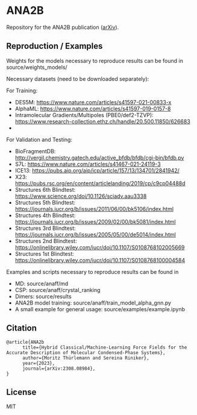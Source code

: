 # ANA2B
Repository for the ANA2B publication ([arXiv]([https://duckduckgo.com](https://arxiv.org/abs/2308.08984))). 

## Reproduction / Examples

Weights for the models necessary to reproduce results can be found in source/weights_models/

Necessary datasets (need to be downloaded separately):

For Training:
- DES5M: https://www.nature.com/articles/s41597-021-00833-x
- AlphaML: https://www.nature.com/articles/s41597-019-0157-8
- Intramolecular Gradients/Multipoles (PBE0/def2-TZVP): https://www.research-collection.ethz.ch/handle/20.500.11850/626683
- 
For Validation and Testing:
- BioFragmentDB: http://vergil.chemistry.gatech.edu/active_bfdb/bfdb/cgi-bin/bfdb.py
- S7L: https://www.nature.com/articles/s41467-021-24119-3
- ICE13: https://pubs.aip.org/aip/jcp/article/157/13/134701/2841942/
- X23: https://pubs.rsc.org/en/content/articlelanding/2019/cp/c9cp04488d
- Structures 6th Blindtest: https://www.science.org/doi/10.1126/sciadv.aau3338
- Structures 5th Blindtest: https://journals.iucr.org/b/issues/2011/06/00/bk5106/index.html
- Structures 4th Blindtest: https://journals.iucr.org/b/issues/2009/02/00/bk5081/index.html
- Structures 3rd Blindtest: https://journals.iucr.org/b/issues/2005/05/00/de5014/index.html
- Structures 2nd Blindtest: https://onlinelibrary.wiley.com/iucr/doi/10.1107/S0108768102005669
- Structures 1st Blindtest: https://onlinelibrary.wiley.com/iucr/doi/10.1107/S0108768100004584

Examples and scripts necessary to reproduce results can be found in 
- MD: source/anaff/md 
- CSP: source/anaff/crystal_ranking
- Dimers: source/results
- ANA2B model training: source/anaff/train_model_alpha_gnn.py
- A small example for general usage: source/examples/example.ipynb

## Citation

```
@article{ANA2b
      title={Hybrid Classical/Machine-Learning Force Fields for the Accurate Description of Molecular Condensed-Phase Systems}, 
      author={Moritz Thürlemann and Sereina Riniker},
      year={2023},
      journal={arXiv:2308.08984},
}
```

## License

MIT
